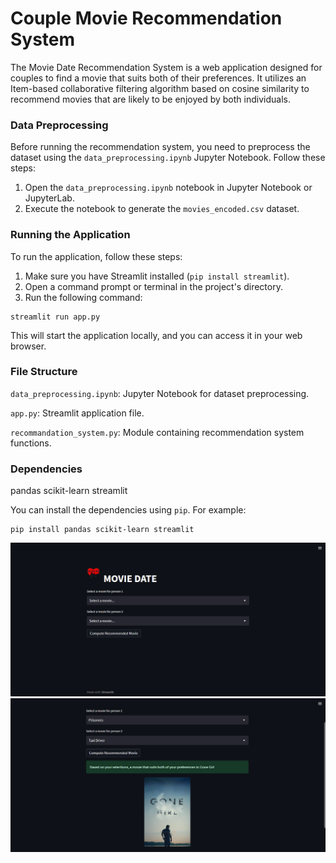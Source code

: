 # Couple Movie Recommendation System

The Movie Date Recommendation System is a web application designed for couples to find a movie that suits both of their preferences. It utilizes an Item-based collaborative filtering algorithm based on cosine similarity to recommend movies that are likely to be enjoyed by both individuals.

### Data Preprocessing

Before running the recommendation system, you need to preprocess the dataset using the `data_preprocessing.ipynb` Jupyter Notebook. Follow these steps:

1. Open the `data_preprocessing.ipynb` notebook in Jupyter Notebook or JupyterLab.
2. Execute the notebook to generate the `movies_encoded.csv` dataset.

### Running the Application

To run the application, follow these steps:

1. Make sure you have Streamlit installed (`pip install streamlit`).
2. Open a command prompt or terminal in the project's directory.
3. Run the following command:

  ```shell
  streamlit run app.py
  ```
This will start the application locally, and you can access it in your web browser.

### File Structure

`data_preprocessing.ipynb`: Jupyter Notebook for dataset preprocessing.

`app.py`: Streamlit application file.

`recommandation_system.py`: Module containing recommendation system functions.

### Dependencies

pandas
scikit-learn
streamlit

You can install the dependencies using `pip`. For example:
  ```shell
  pip install pandas scikit-learn streamlit
  ```
![Alt Text](imgs/img1.png)
![Alt Text](imgs/img2.png)



